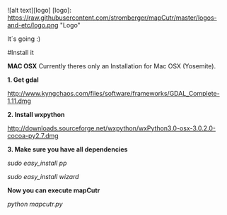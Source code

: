 ![alt text][logo]
[logo]: https://raw.githubusercontent.com/stromberger/mapCutr/master/logos-and-etc/logo.png "Logo"

It´s going :)

#Install it

**MAC OSX**
Currently theres only an Installation for Mac OSX (Yosemite).

**1. Get gdal**

http://www.kyngchaos.com/files/software/frameworks/GDAL_Complete-1.11.dmg

**2. Install wxpython**

http://downloads.sourceforge.net/wxpython/wxPython3.0-osx-3.0.2.0-cocoa-py2.7.dmg

**3. Make sure you have all dependencies**

*sudo easy_install pp* 

*sudo easy_install wizard*

**Now you can execute mapCutr**

*python mapcutr.py*
